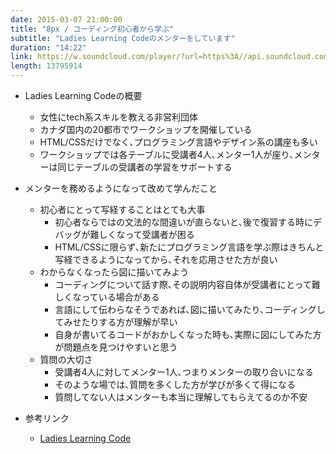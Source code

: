 ```yaml
---
date: 2015-03-07 21:00:00
title: "8px / コーディング初心者から学ぶ"
subtitle: "Ladies Learning Codeのメンターをしています"
duration: "14:22"
link: https://w.soundcloud.com/player/?url=https%3A//api.soundcloud.com/tracks/211416688&amp;color=ff5500&amp;auto_play=false&amp;hide_related=false&amp;show_comments=true&amp;show_user=true&amp;show_reposts=false
length: 13795914
---
```


* Ladies Learning Codeの概要
  * 女性にtech系スキルを教える非営利団体
  * カナダ国内の20都市でワークショップを開催している
  * HTML/CSSだけでなく､プログラミング言語やデザイン系の講座も多い
  * ワークショップでは各テーブルに受講者4人､メンター1人が座り､メンターは同じテーブルの受講者の学習をサポートする

* メンターを務めるようになって改めて学んだこと
  * 初心者にとって写経することはとても大事
    * 初心者ならではの文法的な間違いが直らないと､後で復習する時にデバッグが難しくなって受講者が困る
    * HTML/CSSに限らず､新たにプログラミング言語を学ぶ際はきちんと写経できるようになってから､それを応用させた方が良い
  * わからなくなったら図に描いてみよう
    * コーディングについて話す際､その説明内容自体が受講者にとって難しくなっている場合がある
    * 言語にして伝わらなそうであれば､図に描いてみたり､コーディングしてみせたりする方が理解が早い
    * 自身が書いてるコードがおかしくなった時も､実際に図にしてみた方が問題点を見つけやすいと思う
  * 質問の大切さ
    * 受講者4人に対してメンター1人､つまりメンターの取り合いになる
    * そのような場では､質問を多くした方が学びが多くて得になる
    * 質問してない人はメンターも本当に理解してもらえてるのか不安

* 参考リンク
  * <a href="http://ladieslearningcode.com/" target="_blank">Ladies Learning Code</a>
